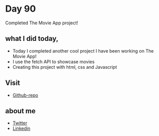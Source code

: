 # Day 90

Completed The Movie App project!


## what I did today,

 - Today I completed another cool project I have been working on The Movie App!
 - I use the fetch API to showcase movies 
 - Creating this project with html, css and Javascript


## Visit

 - [Github-repo](https://github.com/KaranChandekar/MovieApp)

 
## about me

 - [Twitter](https://twitter.com/karan_chandekar)
 - [Linkedin](https://www.linkedin.com/in/karan-chandekar-a87263219/)

